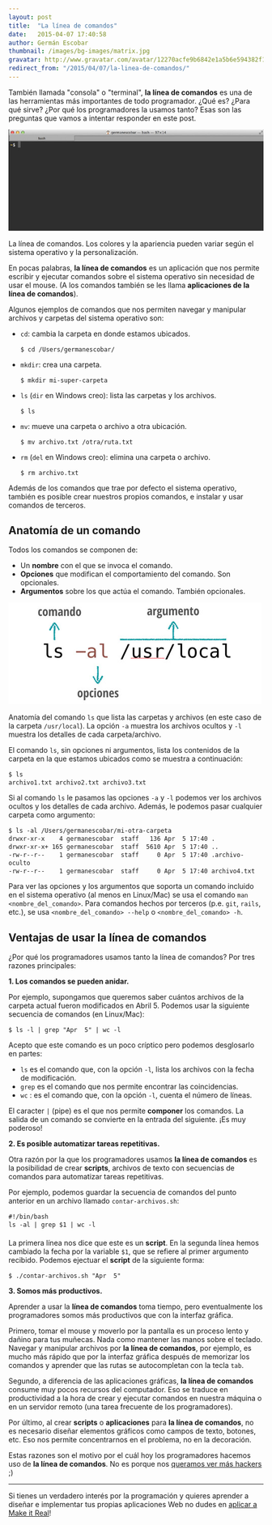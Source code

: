 ```yaml
---
layout: post
title:  "La línea de comandos"
date:   2015-04-07 17:40:58
author: Germán Escobar
thumbnail: /images/bg-images/matrix.jpg
gravatar: http://www.gravatar.com/avatar/12270acfe9b6842e1a5b6e594382f149.jpg?s=80
redirect_from: "/2015/04/07/la-linea-de-comandos/"
---
```


También llamada "consola" o "terminal", **la línea de comandos** es una de las herramientas más importantes de todo programador. ¿Qué es? ¿Para qué sirve? ¿Por qué los programadores la usamos tanto? Esas son las preguntas que vamos a intentar responder en este post.

<img src="/images/cli.jpg" alt="Screenshots" class="photo">

<p class="photo-description">La línea de comandos. Los colores y la apariencia pueden variar según el sistema operativo y la personalización.</p>

En pocas palabras, **la línea de comandos** es un aplicación que nos permite escribir y ejecutar comandos sobre el sistema operativo sin necesidad de usar el mouse. (A los comandos también se les llama **aplicaciones de la línea de comandos**). 

Algunos ejemplos de comandos que nos permiten navegar y manipular archivos y carpetas del sistema operativo son:

* `cd`: cambia la carpeta en donde estamos ubicados.
  <pre><code class="bash">$ cd /Users/germanescobar/</code></pre>
* `mkdir`: crea una carpeta.
  <pre><code class="bash">$ mkdir mi-super-carpeta</code></pre>
* `ls` (`dir` en Windows creo): lista las carpetas y los archivos.
  <pre><code class="bash">$ ls</code></pre>
* `mv`: mueve una carpeta o archivo a otra ubicación.
  <pre><code class="bash">$ mv archivo.txt /otra/ruta.txt</code></pre>
* `rm` (`del` en Windows creo): elimina una carpeta o archivo.
  <pre><code class="bash">$ rm archivo.txt</code></pre>

Además de los comandos que trae por defecto el sistema operativo, también es posible crear nuestros propios comandos, e instalar y usar comandos de terceros.

## Anatomía de un comando

Todos los comandos se componen de:

* Un **nombre** con el que se invoca el comando.
* **Opciones** que modifican el comportamiento del comando. Son opcionales.
* **Argumentos** sobre los que actúa el comando. También opcionales.

<img src="/images/cli-anatomy.jpg" alt="Screenshots" class="photo">

<p class="photo-description">Anatomía del comando <code>ls</code> que lista las carpetas y archivos (en este caso de la carpeta <code>/usr/local</code>). La opción <code>-a</code> muestra los archivos ocultos y <code>-l</code> muestra los detalles de cada carpeta/archivo.</p>

El comando `ls`, sin opciones ni argumentos, lista los contenidos de la carpeta en la que estamos ubicados como se muestra a continuación:

<pre><code class="bash">$ ls
archivo1.txt archivo2.txt archivo3.txt</code></pre>

Si al comando `ls` le pasamos las opciones `-a` y `-l` podemos ver los archivos ocultos y los detalles de cada archivo. Además, le podemos pasar cualquier carpeta como argumento:

<pre><code class="bash">$ ls -al /Users/germanescobar/mi-otra-carpeta
drwxr-xr-x    4 germanescobar  staff   136 Apr  5 17:40 .
drwxr-xr-x+ 165 germanescobar  staff  5610 Apr  5 17:40 ..
-rw-r--r--    1 germanescobar  staff     0 Apr  5 17:40 .archivo-oculto
-rw-r--r--    1 germanescobar  staff     0 Apr  5 17:40 archivo4.txt</code></pre>

Para ver las opciones y los argumentos que soporta un comando incluido en el sistema operativo (al menos en Linux/Mac) se usa el comando `man <nombre_del_comando>`. Para comandos hechos por terceros (p.e. `git`, `rails`, etc.), se usa `<nombre_del_comando> --help` o `<nombre_del_comando> -h`.

## Ventajas de usar la línea de comandos

¿Por qué los programadores usamos tanto la línea de comandos? Por tres razones principales:

<strong>1\. Los comandos se pueden anidar.</strong>

Por ejemplo, supongamos que queremos saber cuántos archivos de la carpeta actual fueron modificados en Abril 5. Podemos usar la siguiente secuencia de comandos (en Linux/Mac):

<pre><code class="bash">$ ls -l | grep "Apr  5" | wc -l</code></pre>

Acepto que este comando es un poco críptico pero podemos desglosarlo en partes:

* `ls` es el comando que, con la opción `-l`, lista los archivos con la fecha de modificación.
* `grep` es el comando que nos permite encontrar las coincidencias.
* `wc` : es el comando que, con la opción `-l`, cuenta el número de líneas.

El caracter `|` (pipe) es el que nos permite **componer** los comandos. La salida de un comando se convierte en la entrada del siguiente. ¡Es muy poderoso!

<strong>2\. Es posible automatizar tareas repetitivas.</strong>

Otra razón por la que los programadores usamos **la línea de comandos** es la posibilidad de crear **scripts**, archivos de texto con secuencias de comandos para automatizar tareas repetitivas. 

Por ejemplo, podemos guardar la secuencia de comandos del punto anterior en un archivo llamado `contar-archivos.sh`:

<pre style="margin-bottom: 20px;"><code class="bash">#!/bin/bash
ls -al | grep $1 | wc -l</code></pre>

La primera línea nos dice que este es un **script**. En la segunda línea hemos cambiado la fecha por la variable `$1`, que se refiere al primer argumento recibido. Podemos ejectuar el **script** de la siguiente forma:

<pre><code class="bash">$ ./contar-archivos.sh "Apr  5"</code></pre>

<strong>3\. Somos más productivos.</strong>

Aprender a usar la **línea de comandos** toma tiempo, pero eventualmente los programadores somos más productivos que con la interfaz gráfica.

Primero, tomar el mouse y moverlo por la pantalla es un proceso lento y dañino para tus muñecas. Nada como mantener las manos sobre el teclado. Navegar y manipular archivos por **la línea de comandos**, por ejemplo, es mucho más rápido que por la interfaz gráfica después de memorizar los comandos y aprender que las rutas se autocompletan con la tecla `tab`.

Segundo, a diferencia de las aplicaciones gráficas, **la línea de comandos** consume muy pocos recursos del computador. Eso se traduce en productividad a la hora de crear y ejecutar comandos en nuestra máquina o en un servidor remoto (una tarea frecuente de los programadores).

Por último, al crear **scripts** o **aplicaciones** para **la línea de comandos**, no es necesario diseñar elementos gráficos como campos de texto, botones, etc. Eso nos permite concentrarnos en el problema, no en la decoración.

Estas razones son el motivo por el cuál hoy los programadores hacemos uso de **la línea de comandos**. No es porque nos <a href="http://hackertyper.net/" target="_blank">queramos ver más hackers</a> ;)

***

Si tienes un verdadero interés por la programación y quieres aprender a diseñar e implementar tus propias aplicaciones Web no dudes en [aplicar a Make it Real](/apply)!